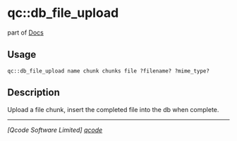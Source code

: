 qc::db_file_upload
==================

part of [Docs](.)

Usage
-----
`qc::db_file_upload name chunk chunks file ?filename? ?mime_type?`

Description
-----------
Upload a file chunk, insert the completed file into the db when complete.

----------------------------------
*[Qcode Software Limited] [qcode]*

[qcode]: http://www.qcode.co.uk "Qcode Software"